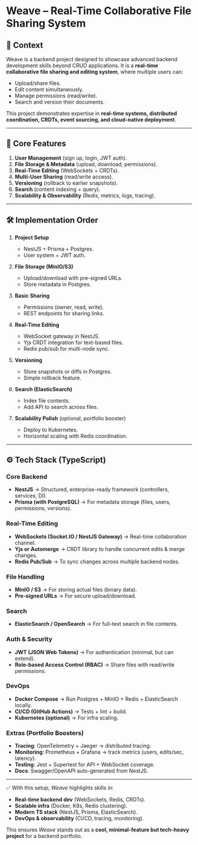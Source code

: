 # Weave – Real-Time Collaborative File Sharing System

## 📌 Context
Weave is a backend project designed to showcase advanced backend development skills beyond CRUD applications. It is a **real-time collaborative file sharing and editing system**, where multiple users can:
- Upload/share files.
- Edit content simultaneously.
- Manage permissions (read/write).
- Search and version their documents.

This project demonstrates expertise in **real-time systems, distributed coordination, CRDTs, event sourcing, and cloud-native deployment**.

---

## 🎯 Core Features
1. **User Management** (sign up, login, JWT auth).
2. **File Storage & Metadata** (upload, download, permissions).
3. **Real-Time Editing** (WebSockets + CRDTs).
4. **Multi-User Sharing** (read/write access).
5. **Versioning** (rollback to earlier snapshots).
6. **Search** (content indexing + query).
7. **Scalability & Observability** (Redis, metrics, logs, tracing).

---

## 🛠️ Implementation Order
1. **Project Setup**
   - NestJS + Prisma + Postgres.
   - User system + JWT auth.

2. **File Storage (MinIO/S3)**
   - Upload/download with pre-signed URLs.
   - Store metadata in Postgres.

3. **Basic Sharing**
   - Permissions (owner, read, write).
   - REST endpoints for sharing links.

4. **Real-Time Editing**
   - WebSocket gateway in NestJS.
   - Yjs CRDT integration for text-based files.
   - Redis pub/sub for multi-node sync.

5. **Versioning**
   - Store snapshots or diffs in Postgres.
   - Simple rollback feature.

6. **Search (ElasticSearch)**
   - Index file contents.
   - Add API to search across files.

7. **Scalability Polish** (optional, portfolio booster)
   - Deploy to Kubernetes.
   - Horizontal scaling with Redis coordination.

---

## ⚙️ Tech Stack (TypeScript)

### **Core Backend**
- **NestJS** → Structured, enterprise-ready framework (controllers, services, DI).
- **Prisma (with PostgreSQL)** → For metadata storage (files, users, permissions, versions).

### **Real-Time Editing**
- **WebSockets (Socket.IO / NestJS Gateway)** → Real-time collaboration channel.
- **Yjs or Automerge** → CRDT library to handle concurrent edits & merge changes.
- **Redis Pub/Sub** → To sync changes across multiple backend nodes.

### **File Handling**
- **MinIO / S3** → For storing actual files (binary data).
- **Pre-signed URLs** → For secure upload/download.

### **Search**
- **ElasticSearch / OpenSearch** → For full-text search in file contents.

### **Auth & Security**
- **JWT (JSON Web Tokens)** → For authentication (minimal, but can extend).
- **Role-based Access Control (RBAC)** → Share files with read/write permissions.

### **DevOps**
- **Docker Compose** → Run Postgres + MinIO + Redis + ElasticSearch locally.
- **CI/CD (GitHub Actions)** → Tests + lint + build.
- **Kubernetes (optional)** → For infra scaling.

### **Extras (Portfolio Boosters)**
- **Tracing**: OpenTelemetry + Jaeger → distributed tracing.
- **Monitoring**: Prometheus + Grafana → track metrics (users, edits/sec, latency).
- **Testing**: Jest + Supertest for API + WebSocket coverage.
- **Docs**: Swagger/OpenAPI auto-generated from NestJS.

---

✅ With this setup, *Weave* highlights skills in:
- **Real-time backend dev** (WebSockets, Redis, CRDTs).
- **Scalable infra** (Docker, K8s, Redis clustering).
- **Modern TS stack** (NestJS, Prisma, ElasticSearch).
- **DevOps & observability** (CI/CD, tracing, monitoring).

This ensures *Weave* stands out as a **cool, minimal-feature but tech-heavy project** for a backend portfolio.

